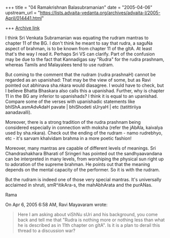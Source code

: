 +++
title = "04 Ramakrishnan Balasubramanian"
date = "2005-04-06"
upstream_url = "https://lists.advaita-vedanta.org/archives/advaita-l/2005-April/014441.html"

+++
[Archive link](https://lists.advaita-vedanta.org/archives/advaita-l/2005-April/014441.html)

I think Sri Venkata Subramanian was equating the rudram mantras to
chapter 11 of the BG. I don't think he meant to say that rudra, a
saguNa aspect of brahman, is to be known from chapter 11 of the gItA.
At least that's the way I read it. Perhaps Sri VS can clarify. Part of
the confusion may be due to the fact that Kannadigas say "Rudra" for
the rudra prashnam, whereas Tamils and Malayalees tend to use rudram.

But coming to the comment that the rudram (rudra prashnaH) cannot be
regarded as an upanishad: That may be the view of some, but as Ravi
pointed out abhinava sha.nkara would diasagree. I would have to check,
but I believe Bhatta Bhaskara also calls this a upanishad. Further,
why is chapter 11 in the BG any inferior to upanishads? I think it is
equal to an upanishad. Compare some of the verses with upanishadic
statements like bhIShA.asmAdvAdaH pavate | bhiShodeti sUryaH | etc
(tatittiriiya aanadavalli).

Moreover, there is a strong tradition of the rudra prashnam being
considered especially in connection with moksha (refer the jAbAla,
kaivalya used by sha.nkara). Check out the ending of the rudram - namo
rudrebhyo, etc - it's sarvam khalvidam brahma in a more poetic
fashion!

Moreover, many mantras are capable of different levels of meanings.
Sri Chandrashakhara Bharati of Sringeri has pointed out the
sandhyaavandana can be interpreted in many levels, from worshiping the
physical sun right up to adoration of the supreme brahman. He points
out that the meaning depends on the mental capacity of the performer.
So it is with the rudram.

But the rudram is indeed one of those very special mantras. It's
universally acclaimed in shruti, smR^itikAra-s, the mahAbhArata and
the purANas.

Rama

On Apr 6, 2005 6:58 AM, Ravi Mayavaram <ravi at ambaa.org> wrote:
> 
> Here I am asking about viShNu sUri and his background, you come back and
> tell me that "Rudra is nothing more or nothing less than what he is
> described as in 11th chapter on gItA". Is it is a plan to derail this
> thread to a discussion war?

